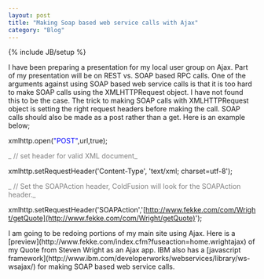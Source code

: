```yaml
---
layout: post
title: "Making Soap based web service calls with Ajax"
category: "Blog"
---
```

{% include JB/setup %}

I have been preparing a presentation for my local user group on Ajax. Part of my presentation will be on REST vs. SOAP based RPC calls. One of the arguments against using SOAP based web service calls is that it is too hard to make SOAP calls using the XMLHTTPRequest object. I have not found this to be the case. The trick to making SOAP calls with XMLHTTPRequest object is setting the right request headers before making the call. SOAP calls should also be made as a post rather than a get. Here is an example below;

<div class="code">xmlhttp.open(<font color="BLUE">"POST"</font>,url,true);  

<font color="GRAY">_ // set header for valid XML document_</font>

xmlhttp.setRequestHeader('Content-Type', 'text/xml; charset=utf-8');  

<font color="GRAY">_ // Set the SOAPAction header, ColdFusion will look for the SOAPAction header._</font>

xmlhttp.setRequestHeader('SOAPAction','[http://www.fekke.com/com/Wright/getQuote](http://www.fekke.com/com/Wright/getQuote)');

</div>
I am going to be redoing portions of my main site using Ajax. Here is a [preview](http://www.fekke.com/index.cfm?fuseaction=home.wrightajax) of my Quote from Steven Wright as an Ajax app. IBM also has a [javascript framework](http://www.ibm.com/developerworks/webservices/library/ws-wsajax/) for making SOAP based web service calls.